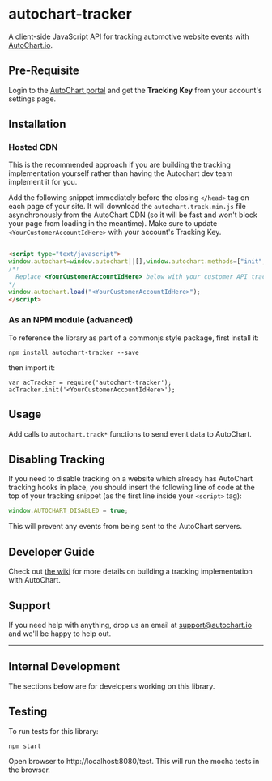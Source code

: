 # autochart-tracker

A client-side JavaScript API for tracking automotive website events with [AutoChart.io](https://autochart.io).

## Pre-Requisite
Login to the [AutoChart portal](https://portal.autochart.io) and get the **Tracking Key** from your account's settings page.

## Installation
### Hosted CDN
This is the recommended approach if you are building the tracking implementation yourself rather than having the Autochart dev team implement it for you.

Add the following snippet immediately before the closing `</head>` tag on each page of your site. It will download the `autochart.track.min.js` file asynchronously from the AutoChart CDN (so it will be fast and won't block your page from loading in the meantime).
Make sure to update `<YourCustomerAccountIdHere>` with your account's Tracking Key.

```html

<script type="text/javascript">
window.autochart=window.autochart||[],window.autochart.methods=["init","page","trackVehicleView","trackSearch","trackVisitIntent","tag","trackLead","trackLeadForm","trackVehicleAction","trackFinance","ready","trackLeadFormAspNet"],window.autochart.factory=function(a){return function(){var b=Array.prototype.slice.call(arguments);return b.unshift(a),window.autochart.push(b),window.autochart}};for(var i=0;i<window.autochart.methods.length;i++){var method=window.autochart.methods[i];window.autochart[method]=window.autochart.factory(method)}window.autochart.load=function(a){var b=document.createElement("script");b.type="text/javascript",b.async=!0,b.src="https://az578655.vo.msecnd.net/tracker/vLatest/autochart.track.min.js";var c=document.getElementsByTagName("script")[0];c.parentNode.insertBefore(b,c),window.autochart.init(a)},
/*!
  Replace <YourCustomerAccountIdHere> below with your customer API tracking key
*/
window.autochart.load("<YourCustomerAccountIdHere>");
</script>

```

### As an NPM module (advanced)
To reference the library as part of a commonjs style package, first install it:

```
npm install autochart-tracker --save
```

then import it:

```
var acTracker = require('autochart-tracker');
acTracker.init('<YourCustomerAccountIdHere>');
```

## Usage
Add calls to `autochart.track*` functions to send event data to AutoChart.

## Disabling Tracking
If you need to disable tracking on a website which already has AutoChart tracking hooks in place, you should insert the following line of code at the top of your tracking snippet (as the first line inside your `<script>` tag):

```javascript
window.AUTOCHART_DISABLED = true;
```

This will prevent any events from being sent to the AutoChart servers.

## Developer Guide
Check out [the wiki](https://github.com/WinterWindSoftware/autochart-tracker/wiki) for more details on building a tracking implementation with AutoChart.

## Support
If you need help with anything, drop us an email at [support@autochart.io](mailto:support@autochart.io) and we'll be happy to help out.

---
## Internal Development
The sections below are for developers working on this library.

## Testing
To run tests for this library:
```
npm start
```
Open browser to http://localhost:8080/test.
This will run the mocha tests in the browser.
